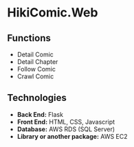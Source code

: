 # HikiComic.Web

## Functions

* Detail Comic
* Detail Chapter
* Follow Comic
* Crawl Comic

## Technologies

* **Back End:** Flask
* **Front End:** HTML, CSS, Javascript
* **Database:** AWS RDS (SQL Server)
* **Library or another package:** AWS EC2
